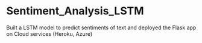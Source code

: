 # Sentiment_Analysis_LSTM
Built a LSTM model to predict sentiments of text and deployed the Flask app on Cloud services (Heroku, Azure)
